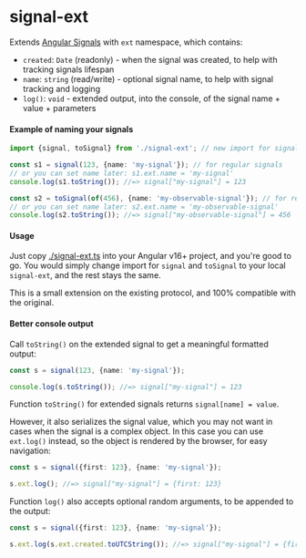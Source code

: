 # signal-ext

Extends [Angular Signals] with `ext` namespace, which contains:

* `created`: `Date` (readonly) - when the signal was created, to help with tracking signals lifespan
* `name`: `string` (read/write) - optional signal name, to help with signal tracking and logging
* `log()`: `void` - extended output, into the console, of the signal name + value + parameters

#### Example of naming your signals

```ts
import {signal, toSignal} from './signal-ext'; // new import for signals

const s1 = signal(123, {name: 'my-signal'}); // for regular signals
// or you can set name later: s1.ext.name = 'my-signal'
console.log(s1.toString()); //=> signal["my-signal"] = 123

const s2 = toSignal(of(456), {name: 'my-observable-signal'}); // for readonly signals
// or you can set name later: s2.ext.name = 'my-observable-signal'
console.log(s2.toString()); //=> signal["my-observable-signal"] = 456 
```

#### Usage

Just copy [./signal-ext.ts](./signal-ext.ts) into your Angular v16+ project, and you're good to go.
You would simply change import for `signal` and `toSignal` to your local `signal-ext`, and the rest stays the same.

This is a small extension on the existing protocol, and 100% compatible with the original.

#### Better console output

Call `toString()` on the extended signal to get a meaningful formatted output:

```ts
const s = signal(123, {name: 'my-signal'});

console.log(s.toString()); //=> signal["my-signal"] = 123
```

Function `toString()` for extended signals returns `signal[name] = value`.

However, it also serializes the signal value, which you may not want in cases when the signal
is a complex object. In this case you can use `ext.log()` instead, so the object is rendered
by the browser, for easy navigation:

```ts
const s = signal({first: 123}, {name: 'my-signal'});

s.ext.log(); //=> signal["my-signal"] = {first: 123}
```

Function `log()` also accepts optional random arguments, to be appended to the output:

```ts
const s = signal({first: 123}, {name: 'my-signal'});

s.ext.log(s.ext.created.toUTCString()); //=> signal["my-signal"] = {first: 123} Mon, 05 Jun 2023 12:47:44 GMT
```

[Angular Signals]:https://angular.io/guide/signals
